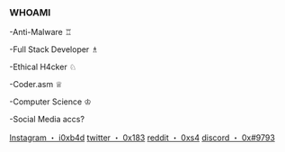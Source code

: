 ### WHOAMI
-Anti-Malware ♖

-Full Stack Developer ♗

-Ethical H4cker ♘

-Coder.asm ♕

-Computer Science ♔

-Social Media accs?

[Instagram ・ i0xb4d](https://www.instagram.com/i0xb4d)
[twitter ・ 0x183](https:///www.twitter.com/0x183)
[reddit ・ 0xs4](https://www.reddit.com/0xs4)
[discord ・ 0x#9793](https://discord.gg/user/0x#9793)

<!--
**21o1/21o1** is a ✨ _special_ ✨ repository because its `README.md` (this file) appears on your GitHub profile.

Here are some ideas to get you started:

- 🔭 I’m currently working on ...
- 🌱 I’m currently learning ...
- 👯 I’m looking to collaborate on ...
- 🤔 I’m looking for help with ...
- 💬 Ask me about ...
- 📫 How to reach me: ...
- 😄 Pronouns: ...
- ⚡ Fun fact: ...
-->
